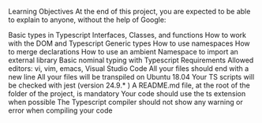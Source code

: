 Learning Objectives At the end of this project, you are expected to be able to explain to anyone, without the help of Google:

Basic types in Typescript Interfaces, Classes, and functions How to work with the DOM and Typescript Generic types How to use namespaces How to merge declarations How to use an ambient Namespace to import an external library Basic nominal typing with Typescript Requirements Allowed editors: vi, vim, emacs, Visual Studio Code All your files should end with a new line All your files will be transpiled on Ubuntu 18.04 Your TS scripts will be checked with jest (version 24.9.* ) A README.md file, at the root of the folder of the project, is mandatory Your code should use the ts extension when possible The Typescript compiler should not show any warning or error when compiling your code

